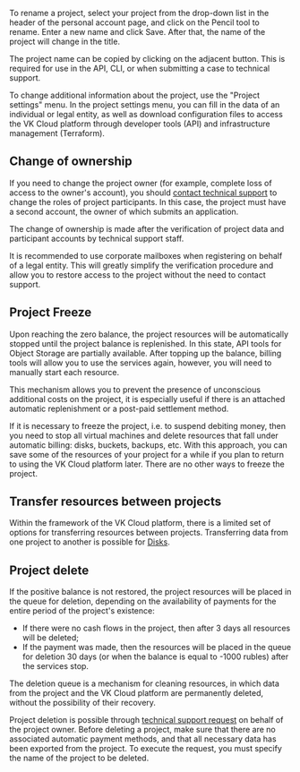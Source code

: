 To rename a project, select your project from the drop-down list in the header of the personal account page, and click on the Pencil tool to rename. Enter a new name and click Save. After that, the name of the project will change in the title.

The project name can be copied by clicking on the adjacent button. This is required for use in the API, CLI, or when submitting a case to technical support.

To change additional information about the project, use the "Project settings" menu. In the project settings menu, you can fill in the data of an individual or legal entity, as well as download configuration files to access the VK Cloud platform through developer tools (API) and infrastructure management (Terraform).

## Change of ownership

If you need to change the project owner (for example, complete loss of access to the owner's account), you should [contact technical support](/en/contacts) to change the roles of project participants. In this case, the project must have a second account, the owner of which submits an application.

The change of ownership is made after the verification of project data and participant accounts by technical support staff.

<warn>

It is recommended to use corporate mailboxes when registering on behalf of a legal entity. This will greatly simplify the verification procedure and allow you to restore access to the project without the need to contact support.

</warn>

## Project Freeze

Upon reaching the zero balance, the project resources will be automatically stopped until the project balance is replenished. In this state, API tools for Object Storage are partially available. After topping up the balance, billing tools will allow you to use the services again, however, you will need to manually start each resource.

This mechanism allows you to prevent the presence of unconscious additional costs on the project, it is especially useful if there is an attached automatic replenishment or a post-paid settlement method.

If it is necessary to freeze the project, i.e. to suspend debiting money, then you need to stop all virtual machines and delete resources that fall under automatic billing: disks, buckets, backups, etc. With this approach, you can save some of the resources of your project for a while if you plan to return to using the VK Cloud platform later. There are no other ways to freeze the project.

## Transfer resources between projects

Within the framework of the VK Cloud platform, there is a limited set of options for transferring resources between projects. Transferring data from one project to another is possible for [Disks](/en/base/iaas/vm-volumes).

## Project delete

If the positive balance is not restored, the project resources will be placed in the queue for deletion, depending on the availability of payments for the entire period of the project's existence:

- If there were no cash flows in the project, then after 3 days all resources will be deleted;
- If the payment was made, then the resources will be placed in the queue for deletion 30 days (or when the balance is equal to -1000 rubles) after the services stop.

The deletion queue is a mechanism for cleaning resources, in which data from the project and the VK Cloud platform are permanently deleted, without the possibility of their recovery.

Project deletion is possible through [technical support request](/en/contacts) on behalf of the project owner. Before deleting a project, make sure that there are no associated automatic payment methods, and that all necessary data has been exported from the project. To execute the request, you must specify the name of the project to be deleted.
